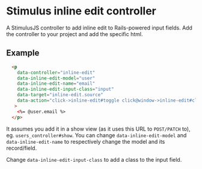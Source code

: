 # Stimulus inline edit controller

A StimulusJS controller to add inline edit to Rails-powered input fields.
Add the controller to your project and add the specific html.

## Example
```html
  <p
    data-controller="inline-edit"
    data-inline-edit-model="user"
    data-inline-edit-name="email"
    data-inline-edit-input-class="input"
    data-target="inline-edit.source"
    data-action="click->inline-edit#toggle click@window->inline-edit#close"
   >
    <%= @user.email %>
  </p>
```

It assumes you add it in a show view (as it uses this URL to `POST/PATCH` to), eg. `users_controller#show`. You can change `data-inline-edit-model` and `data-inline-edit-name` to respectively change the model and its record/field.

Change `data-inline-edit-input-class` to add a class to the input field.
